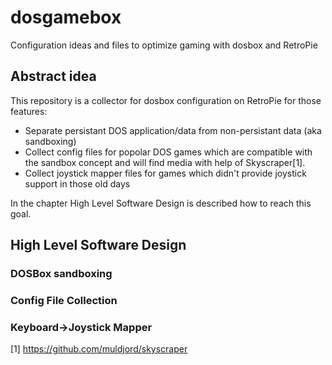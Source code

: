 # dosgamebox
Configuration ideas and files to optimize gaming with dosbox and RetroPie

## Abstract idea
This repository is a collector for dosbox configuration on RetroPie for those features:

- Separate persistant DOS application/data from non-persistant data (aka sandboxing)
- Collect config files for popolar DOS games which are compatible with the sandbox concept and will find media with help of Skyscraper[1].
- Collect joystick mapper files for games which didn't provide joystick support in those old days

In the chapter High Level Software Design is described how to reach this goal.

## High Level Software Design
### DOSBox sandboxing

### Config File Collection

### Keyboard->Joystick Mapper


[1] https://github.com/muldjord/skyscraper
